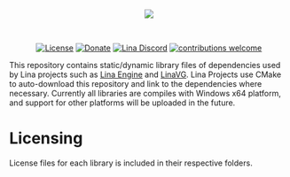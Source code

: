 
<br/>
<p align="center">
  <img src="https://user-images.githubusercontent.com/3519379/173830836-d390e164-fe59-4b9d-950a-c28fa3ebc037.png">
</p>
<br/>

<div align="center">
  
[![License](https://img.shields.io/badge/license-MIT-blue.svg)](https://opensource.org/licenses/MIT) 
[![Donate](https://img.shields.io/badge/Donate-PayPal-green.svg)](https://paypal.me/inanevin) 
[![Lina Discord](https://badgen.net/discord/members/QYeTkEtRMB)](https://discord.gg/QYeTkEtRMB)
[![contributions welcome](https://img.shields.io/badge/contributions-welcome-brightgreen.svg?style=flat)](https://github.com/inanevin/LinaVG/issues) 
  
</div>

This repository contains static/dynamic library files of dependencies used by Lina projects such as [Lina Engine](https://github.com/inanevin/LinaEngine) and [LinaVG](https://github.com/inanevin/VG).
Lina Projects use CMake to auto-download this repository and link to the dependencies where necessary. Currently all libraries are compiles with Windows x64 platform, and support
for other platforms will be uploaded in the future.

# Licensing

License files for each library is included in their respective folders.
